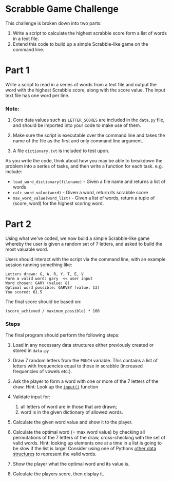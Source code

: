 # Scrabble Game Challenge 

This challenge is broken down into two parts:

1. Write a script to calculate the highest scrabble score form a list of words in a text file. 
2. Extend this code to build up a simple Scrabble-like game on the command line. 

# Part 1

Write a script to read in a series of words from a text file and output the word with the highest 
Scrabble score, along with the score value. The input text file has one word per line.  

### Note:

1. Core data values such as `LETTER_SCORES` are included in the `data.py` file, and should be 
imported into your code to make use of them. 

2. Make sure the script is executable over the command line and takes the name of the file as the first 
and only command line argument. 

3. A file `dictionary.txt` is included to test upon. 

As you write the code, think about how you may be able to breakdown the problem into a series of tasks, 
and then write a function for each task. e.g. include:

* `load_word_dictionary(filename)` - Given a file name and returns a list of words
* `calc_word_value(word)` - Given a word, return its scrabble score
* `max_word_value(word_list)` - Given a list of words, return a tuple of (score, word) for the highest scoring word. 


# Part 2 

Using what we've coded, we now build a simple Scrabble-like game whereby the user is given a random 
set of 7 letters, and asked to build the most valuable word. 

Users should interact with the script via the command line, with an example session running something like: 

``` 
Letters drawn: G, A, R, Y, T, E, V
Form a valid word: gary  << user input
Word chosen: GARY (value: 8)
Optimal word possible: GARVEY (value: 13)
You scored: 61.5
```

The final score should be based on: 

    (score_achieved / maximum_possible) * 100 


### Steps 

The final program should perform the following steps:

1. Load in any necessary data structures either previously created or stored in `data.py`

2. Draw 7 random letters from the `POUCH` variable. This contains a list of letters with frequencies
 equal to those in scrabble (increased frequencies of vowels etc.). 

3. Ask the player to form a word with one or more of the 7 letters of the draw. Hint: Look up the [`input()`](https://docs.python.org/3/library/functions.html#input) function 

4. Validate input for:

    1. all letters of word are in those that are drawn;
    2. word is in the given dictionary of allowed words.

5. Calculate the given word value and show it to the player.

6.  Calculate the optimal word (= max word value) by checking all permutations of the 7 letters of 
the draw, cross-checking with the set of valid words. Hint: looking up elements one at a time in a list is 
going to be slow if the list is large! Consider using one of Pythons [other data structures](https://docs.python.org/3/tutorial/datastructures.html)
to represent the valid words. 

7. Show the player what the optimal word and its value is.

6. Calculate the players score, then display it. 

